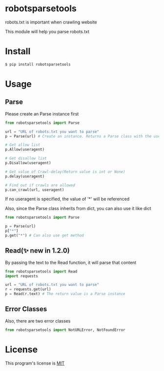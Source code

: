 # robotsparsetools
robots.txt is important when crawling website  

This module will help you parse robots.txt

# Install
```bash
$ pip install robotsparsetools
```

# Usage
## Parse
Please create an Parse instance first  

```python
from robotsparsetools import Parse

url = "URL of robots.txt you want to parse"
p = Parse(url) # Create an instance. Returns a Parse class with the useragent as the key

# Get allow list
p.Allow(useragent)

# Get disallow list
p.Disallow(useragent)

# Get value of Crawl-delay(Return value is int or None)
p.delay(useragent)

# Find out if crawls are allowed
p.can_crawl(url, useragent)
```

If no useragent is specified, the value of '*' will be referenced  

Also, since the Parse class inherits from dict, you can also use it like dict

```python
from robotsparsetools import Parse

p = Parse(url)
p["*"]
p.get("*") # Can also use get method
```  

## Read(✨ new in 1.2.0)
By passing the text to the Read function, it will parse that content

```python
from robotsparsetools import Read
import requests

url = "URL of robots.txt you want to parse"
r = requests.get(url)
p = Read(r.text) # The return value is a Parse instance
```

## Error Classes
Also, there are two error classes

```python
from robotsparsetools import NotURLError, NotFoundError
```

# License
This program's license is [MIT](https://github.com/mino-38/robotsparsetools/blob/main/LICENSE)
